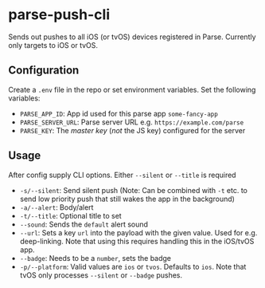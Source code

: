 # parse-push-cli

Sends out pushes to all iOS (or tvOS) devices registered in Parse. Currently only targets to iOS or tvOS. 

## Configuration

Create a `.env` file in the repo or set environment variables. Set the following variables:

- `PARSE_APP_ID`: App id used for this parse app `some-fancy-app`
- `PARSE_SERVER_URL`: Parse server URL e.g. `https://example.com/parse`
- `PARSE_KEY`: The _master key_ (*not* the JS key) configured for the server

## Usage

After config supply CLI options. Either `--silent` or `--title` is required

- `-s/--silent`: Send silent push (Note: Can be combined with `-t` etc. to send low priority push that still wakes the app in the background)
- `-a/--alert`: Body/alert 
- `-t/--title`: Optional title to set
- `--sound`: Sends the `default` alert sound
- `--url`: Sets a key `url` into the payload with the given value. Used for e.g. deep-linking. Note that using this requires handling this in the iOS/tvOS app.
- `--badge`: Needs to be a `number`, sets the badge
- `-p/--platform`: Valid values are `ios` or `tvos`. Defaults to `ios`. Note that tvOS only processes `--silent` or `--badge` pushes.

